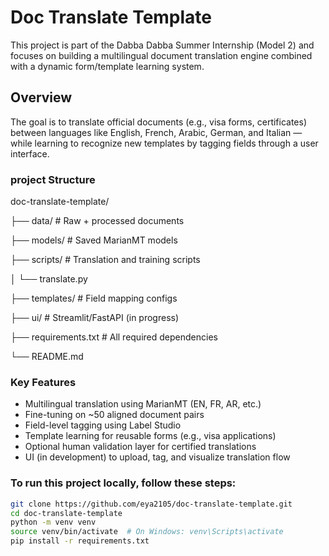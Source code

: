 #  Doc Translate Template

This project is part of the Dabba Dabba Summer Internship (Model 2) and focuses on building a multilingual document translation engine combined with a dynamic form/template learning system.

##  Overview

The goal is to translate official documents (e.g., visa forms, certificates) between languages like English, French, Arabic, German, and Italian — while learning to recognize new templates by tagging fields through a user interface.

### project Structure 

doc-translate-template/

├── data/               # Raw + processed documents

├── models/             # Saved MarianMT models

├── scripts/            # Translation and training scripts

│   └── translate.py

├── templates/          # Field mapping configs

├── ui/                 # Streamlit/FastAPI (in progress)

├── requirements.txt    # All required dependencies

└── README.md

###  Key Features
- Multilingual translation using MarianMT (EN, FR, AR, etc.)
- Fine-tuning on ~50 aligned document pairs
- Field-level tagging using Label Studio
- Template learning for reusable forms (e.g., visa applications)
- Optional human validation layer for certified translations
- UI (in development) to upload, tag, and visualize translation flow

### To run this project locally, follow these steps:
```bash
git clone https://github.com/eya2105/doc-translate-template.git
cd doc-translate-template
python -m venv venv
source venv/bin/activate  # On Windows: venv\Scripts\activate
pip install -r requirements.txt

